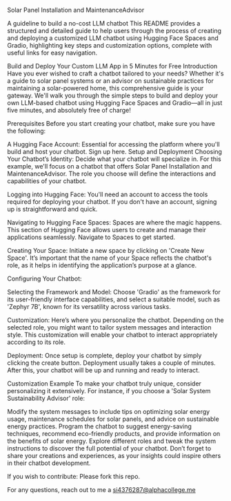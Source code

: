 Solar Panel Installation and MaintenanceAdvisor

A guideline to build a no-cost LLM chatbot This README provides a structured and detailed guide to help users through the process of creating and deploying a customized LLM chatbot using Hugging Face Spaces and Gradio, highlighting key steps and customization options, complete with useful links for easy navigation.

Build and Deploy Your Custom LLM App in 5 Minutes for Free Introduction Have you ever wished to craft a chatbot tailored to your needs? Whether it's a guide to solar panel systems or an advisor on sustainable practices for maintaining a solar-powered home, this comprehensive guide is your gateway. We'll walk you through the simple steps to build and deploy your own LLM-based chatbot using Hugging Face Spaces and Gradio—all in just five minutes, and absolutely free of charge!

Prerequisites Before you start creating your chatbot, make sure you have the following:

A Hugging Face Account: Essential for accessing the platform where you'll build and host your chatbot. Sign up here. Setup and Deployment Choosing Your Chatbot’s Identity: Decide what your chatbot will specialize in. For this example, we'll focus on a chatbot that offers Solar Panel Installation and MaintenanceAdvisor. The role you choose will define the interactions and capabilities of your chatbot.

Logging into Hugging Face: You'll need an account to access the tools required for deploying your chatbot. If you don't have an account, signing up is straightforward and quick.

Navigating to Hugging Face Spaces: Spaces are where the magic happens. This section of Hugging Face allows users to create and manage their applications seamlessly. Navigate to Spaces to get started.

Creating Your Space: Initiate a new space by clicking on 'Create New Space'. It’s important that the name of your Space reflects the chatbot's role, as it helps in identifying the application’s purpose at a glance.

Configuring Your Chatbot:

Selecting the Framework and Model: Choose 'Gradio' as the framework for its user-friendly interface capabilities, and select a suitable model, such as 'Zephyr 7B', known for its versatility across various tasks.

Customization: Here’s where you personalize the chatbot. Depending on the selected role, you might want to tailor system messages and interaction style. This customization will enable your chatbot to interact appropriately according to its role.

Deployment: Once setup is complete, deploy your chatbot by simply clicking the create button. Deployment usually takes a couple of minutes. After this, your chatbot will be up and running and ready to interact.

Customization Example To make your chatbot truly unique, consider personalizing it extensively. For instance, if you choose a 'Solar System Sustainability Advisor' role:

Modify the system messages to include tips on optimizing solar energy usage, maintenance schedules for solar panels, and advice on sustainable energy practices. Program the chatbot to suggest energy-saving techniques, recommend eco-friendly products, and provide information on the benefits of solar energy. Explore different roles and tweak the system instructions to discover the full potential of your chatbot. Don’t forget to share your creations and experiences, as your insights could inspire others in their chatbot development.

If you wish to contribute: Please fork this repo.

For any questions, reach out to me a si4376287@alphacollege.me 
